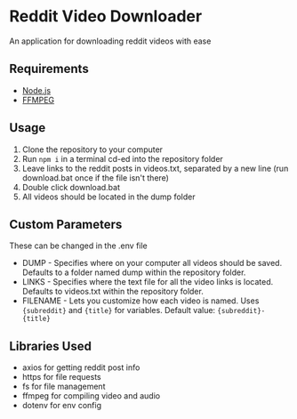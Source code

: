 # Reddit Video Downloader
An application for downloading reddit videos with ease

## Requirements
* [Node.js](https://nodejs.org)
* [FFMPEG](https://ffmpeg.org/download.html)

## Usage
1. Clone the repository to your computer
2. Run `npm i` in a terminal cd-ed into the repository folder
3. Leave links to the reddit posts in videos.txt, separated by a new line (run download.bat once if the file isn't there)
4. Double click download.bat
5. All videos should be located in the dump folder

## Custom Parameters
These can be changed in the .env file

* DUMP - Specifies where on your computer all videos should be saved.
Defaults to a folder named dump within the repository folder.
* LINKS - Specifies where the text file for all the video links is located.
Defaults to videos.txt within the repository folder.
* FILENAME - Lets you customize how each video is named.
Uses `{subreddit}` and `{title}` for variables.
Default value: `{subreddit}-{title}`

## Libraries Used
* axios for getting reddit post info
* https for file requests
* fs for file management
* ffmpeg for compiling video and audio
* dotenv for env config
